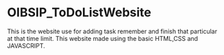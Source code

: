 # OIBSIP_ToDoListWebsite
This is the website use for adding task remember and finish that particular at that time limit. This website made using the basic HTML,CSS and JAVASCRIPT.
